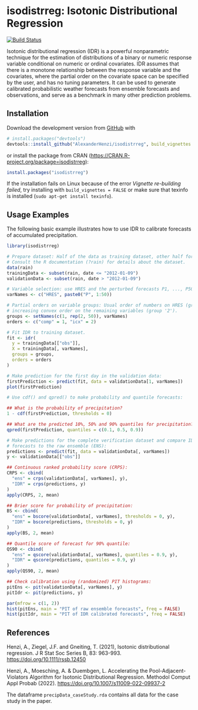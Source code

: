 
<!-- README.md is generated from README.Rmd. Please edit that file -->

# isodistrreg: Isotonic Distributional Regression

<!-- badges: start -->

[![Build
Status](https://travis-ci.com/AlexanderHenzi/isodistrreg.svg?token=1kfJSpfJj96s5n1DwsiP&branch=master)](https://travis-ci.com/AlexanderHenzi/isodistrreg)
<!-- badges: end -->

Isotonic distributional regression (IDR) is a powerful nonparametric
technique for the estimation of distributions of a binary or numeric
response variable conditional on numeric or ordinal covariates. IDR
assumes that there is a monotone relationship between the response
variable and the covariates, where the partial order on the covariate
space can be specified by the user, and has no tuning parameters. It can
be used to generate calibrated probabilistic weather forecasts from
ensemble forecasts and observations, and serve as a benchmark in many
other prediction problems.

## Installation

Download the development version from [GitHub](https://github.com/) with

``` r
# install.packages("devtools")
devtools::install_github("AlexanderHenzi/isodistrreg", build_vignettes = TRUE)
```

or install the package from CRAN
(<https://CRAN.R-project.org/package=isodistrreg>):

``` r
install.packages("isodistrreg")
```

If the installation fails on Linux because of the error *Vignette
re-building failed*, try installing with `build_vignettes = FALSE` or
make sure that texinfo is installed (`sudo apt-get install texinfo`).

## Usage Examples

The following basic example illustrates how to use IDR to calibrate
forecasts of accumulated precipitation.

``` r
library(isodistrreg)

# Prepare dataset: Half of the data as training dataset, other half for validation.
# Consult the R documentation (?rain) for details about the dataset.
data(rain)
trainingData <- subset(rain, date <= "2012-01-09")
validationData <- subset(rain, date > "2012-01-09")

# Variable selection: use HRES and the perturbed forecasts P1, ..., P50
varNames <- c("HRES", paste0("P", 1:50))

# Partial orders on variable groups: Usual order of numbers on HRES (group '1') and
# increasing convex order on the remaining variables (group '2').
groups <- setNames(c(1, rep(2, 50)), varNames)
orders <- c("comp" = 1, "icx" = 2)

# Fit IDR to training dataset.
fit <- idr(
  y = trainingData[["obs"]],
  X = trainingData[, varNames],
  groups = groups,
  orders = orders
)

# Make prediction for the first day in the validation data:
firstPrediction <- predict(fit, data = validationData[1, varNames])
plot(firstPrediction)

# Use cdf() and qpred() to make probability and quantile forecasts:

## What is the probability of precipitation?
1 - cdf(firstPrediction, thresholds = 0)

## What are the predicted 10%, 50% and 90% quantiles for precipitation?
qpred(firstPrediction, quantiles = c(0.1, 0.5, 0.9))

# Make predictions for the complete verification dataset and compare IDR calibrated
# forecasts to the raw ensemble (ENS):
predictions <- predict(fit, data = validationData[, varNames])
y <- validationData[["obs"]]

## Continuous ranked probability score (CRPS):
CRPS <- cbind(
  "ens" = crps(validationData[, varNames], y),
  "IDR" = crps(predictions, y)
)
apply(CRPS, 2, mean)

## Brier score for probability of precipitation:
BS <- cbind(
  "ens" = bscore(validationData[, varNames], thresholds = 0, y),
  "IDR" = bscore(predictions, thresholds = 0, y)
)
apply(BS, 2, mean)

## Quantile score of forecast for 90% quantile:
QS90 <- cbind(
  "ens" = qscore(validationData[, varNames], quantiles = 0.9, y),
  "IDR" = qscore(predictions, quantiles = 0.9, y)
)
apply(QS90, 2, mean)

## Check calibration using (randomized) PIT histograms:
pitEns <- pit(validationData[, varNames], y)
pitIdr <- pit(predictions, y)

par(mfrow = c(1, 2))
hist(pitEns, main = "PIT of raw ensemble forecasts", freq = FALSE)
hist(pitIdr, main = "PIT of IDR calibrated forecasts", freq = FALSE)
```

## References

Henzi, A., Ziegel, J.F. and Gneiting, T. (2021), Isotonic distributional
regression. J R Stat Soc Series B, 83: 963-993.
<https://doi.org/10.1111/rssb.12450>

Henzi, A., Moesching, A. & Duembgen, L. Accelerating the
Pool-Adjacent-Violators Algorithm for Isotonic Distributional
Regression. Methodol Comput Appl Probab (2022).
<https://doi.org/10.1007/s11009-022-09937-2>

The dataframe `precipData_caseStudy.rda` contains all data for the case
study in the paper.
